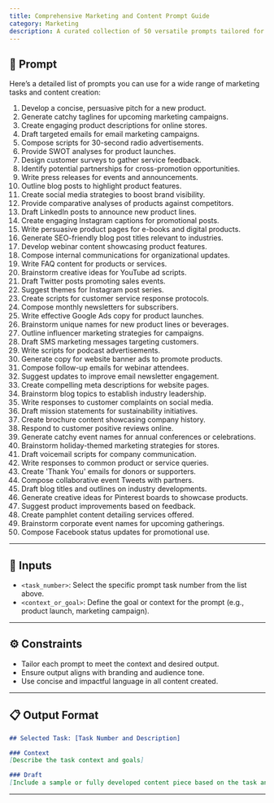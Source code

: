 ```yaml
---
title: Comprehensive Marketing and Content Prompt Guide
category: Marketing
description: A curated collection of 50 versatile prompts tailored for marketing campaigns and content creation, designed to enhance creativity and strategic execution.
---
```


## 🔧 Prompt

Here’s a detailed list of prompts you can use for a wide range of marketing tasks and content creation:

1. Develop a concise, persuasive pitch for a new product.  
2. Generate catchy taglines for upcoming marketing campaigns.  
3. Create engaging product descriptions for online stores.  
4. Draft targeted emails for email marketing campaigns.  
5. Compose scripts for 30-second radio advertisements.  
6. Provide SWOT analyses for product launches.  
7. Design customer surveys to gather service feedback.  
8. Identify potential partnerships for cross-promotion opportunities.  
9. Write press releases for events and announcements.  
10. Outline blog posts to highlight product features.  
11. Create social media strategies to boost brand visibility.  
12. Provide comparative analyses of products against competitors.  
13. Draft LinkedIn posts to announce new product lines.  
14. Create engaging Instagram captions for promotional posts.  
15. Write persuasive product pages for e-books and digital products.  
16. Generate SEO-friendly blog post titles relevant to industries.  
17. Develop webinar content showcasing product features.  
18. Compose internal communications for organizational updates.  
19. Write FAQ content for products or services.  
20. Brainstorm creative ideas for YouTube ad scripts.  
21. Draft Twitter posts promoting sales events.  
22. Suggest themes for Instagram post series.  
23. Create scripts for customer service response protocols.  
24. Compose monthly newsletters for subscribers.  
25. Write effective Google Ads copy for product launches.  
26. Brainstorm unique names for new product lines or beverages.  
27. Outline influencer marketing strategies for campaigns.  
28. Draft SMS marketing messages targeting customers.  
29. Write scripts for podcast advertisements.  
30. Generate copy for website banner ads to promote products.  
31. Compose follow-up emails for webinar attendees.  
32. Suggest updates to improve email newsletter engagement.  
33. Create compelling meta descriptions for website pages.  
34. Brainstorm blog topics to establish industry leadership.  
35. Write responses to customer complaints on social media.  
36. Draft mission statements for sustainability initiatives.  
37. Create brochure content showcasing company history.  
38. Respond to customer positive reviews online.  
39. Generate catchy event names for annual conferences or celebrations.  
40. Brainstorm holiday-themed marketing strategies for stores.  
41. Draft voicemail scripts for company communication.  
42. Write responses to common product or service queries.  
43. Create 'Thank You' emails for donors or supporters.  
44. Compose collaborative event Tweets with partners.  
45. Draft blog titles and outlines on industry developments.  
46. Generate creative ideas for Pinterest boards to showcase products.  
47. Suggest product improvements based on feedback.  
48. Create pamphlet content detailing services offered.  
49. Brainstorm corporate event names for upcoming gatherings.  
50. Compose Facebook status updates for promotional use.

---

## 🧩 Inputs

- `<task_number>`: Select the specific prompt task number from the list above.
- `<context_or_goal>`: Define the goal or context for the prompt (e.g., product launch, marketing campaign).

---

## ⚙️ Constraints

- Tailor each prompt to meet the context and desired output.
- Ensure output aligns with branding and audience tone.
- Use concise and impactful language in all content created.

---

## 📋 Output Format

```markdown
## Selected Task: [Task Number and Description]

### Context
[Describe the task context and goals]

### Draft
[Include a sample or fully developed content piece based on the task and context]
```

---
